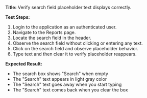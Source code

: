 **Title:** Verify search field placeholder text displays correctly.

**Test Steps:**
1. Login to the application as an authenticated user.
2. Navigate to the Reports page.
3. Locate the search field in the header.
4. Observe the search field without clicking or entering any text.
5. Click on the search field and observe placeholder behavior.
6. Type text and then clear it to verify placeholder reappears.

**Expected Result:**
- The search box shows "Search" when empty
- The "Search" text appears in light gray color
- The "Search" text goes away when you start typing
- The "Search" text comes back when you clear the box